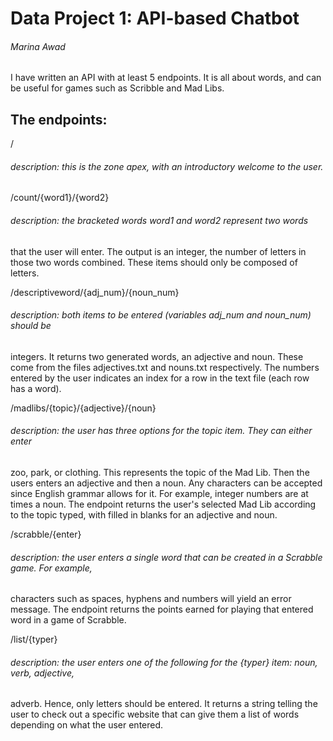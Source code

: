 # Data Project 1: API-based Chatbot
###### Marina Awad

I have written an API with at least 5 endpoints. It is all about words,
and can be useful for games such as Scribble and Mad Libs. 
## The endpoints:
/
###### description: this is the zone apex, with an introductory welcome to the user.

/count/{word1}/{word2}
###### description: the bracketed words word1 and word2 represent two words 
that the user will enter. The output is an integer, the number of letters
in those two words combined. These items should only be composed of letters.

/descriptiveword/{adj_num}/{noun_num}
###### description: both items to be entered (variables adj_num and noun_num) should be 
integers. It returns two generated words, an adjective and noun. These come from 
the files adjectives.txt and nouns.txt respectively. The numbers entered by the 
user indicates an index for a row in the text file (each row has a word).

/madlibs/{topic}/{adjective}/{noun}
###### description: the user has three options for the topic item. They can either enter
zoo, park, or clothing. This represents the topic of the Mad Lib. Then the users enters 
an adjective and then a noun. Any characters can be accepted since English grammar allows for it.
For example, integer numbers are at times a noun. The endpoint returns the user's selected Mad Lib 
according to the topic typed, with filled in blanks for an adjective and noun.

/scrabble/{enter}
###### description: the user enters a single word that can be created in a Scrabble game. For example,
characters such as spaces, hyphens and numbers will yield an error message. The endpoint returns
the points earned for playing that entered word in a game of Scrabble.

/list/{typer}
###### description: the user enters one of the following for the {typer} item: noun, verb, adjective,
adverb. Hence, only letters should be entered. It returns a string telling the user to check out 
a specific website that can give them a list of words depending on what the user entered.
